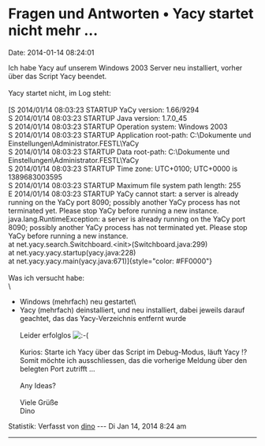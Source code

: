 Fragen und Antworten • Yacy startet nicht mehr \...
===================================================

Date: 2014-01-14 08:24:01

Ich habe Yacy auf unserem Windows 2003 Server neu installiert, vorher
über das Script Yacy beendet.\
\
Yacy startet nicht, im Log steht:\
\
[S 2014/01/14 08:03:23 STARTUP YaCy version: 1.66/9294\
S 2014/01/14 08:03:23 STARTUP Java version: 1.7.0\_45\
S 2014/01/14 08:03:23 STARTUP Operation system: Windows 2003\
S 2014/01/14 08:03:23 STARTUP Application root-path: C:\\Dokumente und
Einstellungen\\Administrator.FESTL\\YaCy\
S 2014/01/14 08:03:23 STARTUP Data root-path: C:\\Dokumente und
Einstellungen\\Administrator.FESTL\\YaCy\
S 2014/01/14 08:03:23 STARTUP Time zone: UTC+0100; UTC+0000 is
1389683003595\
S 2014/01/14 08:03:23 STARTUP Maximum file system path length: 255\
E 2014/01/14 08:03:23 STARTUP YaCy cannot start: a server is already
running on the YaCy port 8090; possibly another YaCy process has not
terminated yet. Please stop YaCy before running a new instance.\
java.lang.RuntimeException: a server is already running on the YaCy port
8090; possibly another YaCy process has not terminated yet. Please stop
YaCy before running a new instance.\
at net.yacy.search.Switchboard.\<init\>(Switchboard.java:299)\
at net.yacy.yacy.startup(yacy.java:228)\
at net.yacy.yacy.main(yacy.java:671)]{style="color: #FF0000"}\
\
Was ich versucht habe:\
\
- Windows (mehrfach) neu gestartet\
- Yacy (mehrfach) deinstalliert, und neu installiert, dabei jeweils
darauf geachtet, das das Yacy-Verzeichnis entfernt wurde\
\
Leider erfolglos
![:-(](http://forum.yacy-websuche.de/images/smilies/icon_e_sad.gif "Sad")\
\
Kurios: Starte ich Yacy über das Script im Debug-Modus, läuft Yacy !?
Somit möchte ich ausschliessen, das die vorherige Meldung über den
belegten Port zutrifft \...\
\
Any Ideas?\
\
Viele Grüße\
Dino

Statistik: Verfasst von
[dino](http://forum.yacy-websuche.de/memberlist.php?mode=viewprofile&u=9342)
--- Di Jan 14, 2014 8:24 am

------------------------------------------------------------------------
